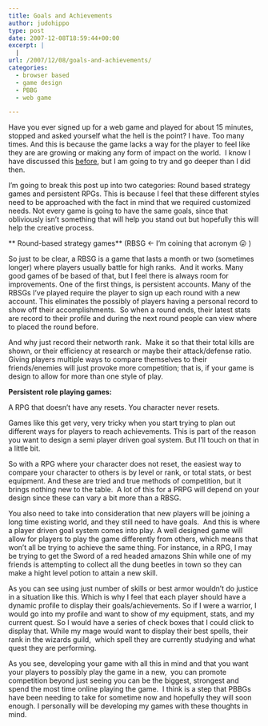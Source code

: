 ```yaml
---
title: Goals and Achievements
author: judohippo
type: post
date: 2007-12-08T18:59:44+00:00
excerpt: |
  |
url: /2007/12/08/goals-and-achievements/
categories:
  - browser based
  - game design
  - PBBG
  - web game

---
```

Have you ever signed up for a web game and played for about 15 minutes, stopped and asked yourself what the hell is the point? I have. Too many times. And this is because the game lacks a way for the player to feel like they are are growing or making any form of impact on the world.  I know I have discussed this <a href="http://webgamedev.wordpress.com/2007/08/07/openbracket-podcast-character-growth/" target="_blank" rel="noopener noreferrer">before</a>, but I am going to try and go deeper than I did then.

I&#8217;m going to break this post up into two categories: Round based strategy games and persistent RPGs. This is because I feel that these different styles need to be approached with the fact in mind that we required customized needs. Not every game is going to have the same goals, since that obliviously isn&#8217;t something that will help you stand out but hopefully this will help the creative process.

** Round-based strategy games** (RBSG <- I&#8217;m coining that acronym 😛 )

So just to be clear, a RBSG is a game that lasts a month or two (sometimes longer) where players usually battle for high ranks.  And it works. Many good games of be based of that, but I feel there is always room for improvements. One of the first things, is persistent accounts. Many of the RBSGs I&#8217;ve played require the player to sign up each round with a new account. This eliminates the possibly of players having a personal record to show off their accomplishments.  So when a round ends, their latest stats are record to their profile and during the next round people can view where to placed the round before.

And why just record their networth rank.  Make it so that their total kills are shown, or their efficiency at research or maybe their attack/defense ratio. Giving players multiple ways to compare themselves to their friends/enemies will just provoke more competition; that is, if your game is design to allow for more than one style of play.

**Persistent role playing games:**

A RPG that doesn&#8217;t have any resets. You character never resets.

Games like this get very, very tricky when you start trying to plan out different ways for players to reach achievements. This is part of the reason you want to design a semi player driven goal system. But I&#8217;ll touch on that in a little bit.

So with a RPG where your character does not reset, the easiest way to compare your character to others is by level or rank, or total stats, or best equipment. And these are tried and true methods of competition, but it brings nothing new to the table.  A lot of this for a PRPG will depend on your design since these can vary a bit more than a RBSG.

You also need to take into consideration that new players will be joining a long time existing world, and they still need to have goals.  And this is where a player driven goal system comes into play. A well designed game will allow for players to play the game differently from others, which means that won&#8217;t all be trying to achieve the same thing. For instance, in a RPG, I may be trying to get the Sword of a red headed amazons Shin while one of my friends is attempting to collect all the dung beetles in town so they can make a hight level potion to attain a new skill.

As you can see using just number of skills or best armor wouldn&#8217;t do justice in a situation like this. Which is why I feel that each player should have a dynamic profile to display their goals/achievements. So if I were a warrior, I would go into my profile and want to show of my equipment, stats, and my current quest. So I would have a series of check boxes that I could click to display that. While my mage would want to display their best spells, their rank in the wizards guild,  which spell they are currently studying and what quest they are performing.

As you see, developing your game with all this in mind and that you want your players to possibly play the game in a new,  you can promote competition beyond just seeing you can be the biggest, strongest and spend the most time online playing the game.  I think is a step that PBBGs have been needing to take for sometime now and hopefully they will soon enough. I personally will be developing my games with these thoughts in mind.